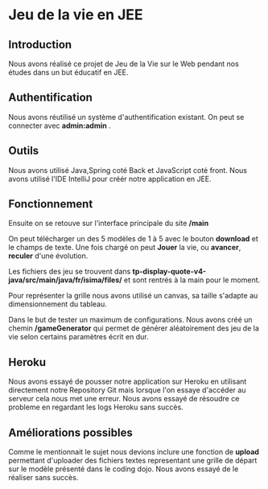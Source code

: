 # Jeu de la vie en JEE

## Introduction

Nous avons réalisé ce projet de Jeu de la Vie sur le Web pendant nos études dans un but éducatif en JEE.

## Authentification

Nous avons réutilisé un système d'authentification existant. On peut se connecter avec __admin:admin__ .

## Outils

Nous avons utilisé Java,Spring coté Back et JavaScript coté front. Nous avons utilisé l'IDE IntelliJ pour créér notre application en JEE.

## Fonctionnement

Ensuite on se retouve sur l'interface principale du site __/main__

On peut télécharger un des 5 modèles de 1 à 5 avec le bouton __download__ et le champs de texte. Une fois chargé on peut __Jouer__ la vie, ou __avancer__, __reculer__ d'une évolution.

Les fichiers des jeu se trouvent dans __tp-display-quote-v4-java/src/main/java/fr/isima/files/__ et sont rentrés à la main pour le moment.

Pour représenter la grille nous avons utilisé un canvas, sa taille s'adapte au dimensionnement du tableau.

Dans le but de tester un maximum de configurations. Nous avons créé un chemin __/gameGenerator__ qui permet de générer aléatoirement des jeu de la vie selon certains paramètres écrit en dur.


## Heroku

Nous avons essayé de pousser notre application sur Heroku en utilisant directement notre Repository Git mais lorsque l'on essaye d'accéder au serveur cela nous met une erreur.
Nous avons essayé de résoudre ce probleme en regardant les logs Heroku sans succès.

## Améliorations possibles

Comme le mentionnait le sujet nous devions inclure une fonction de __upload__ permettant d'uploader des fichiers textes representant une grille de départ sur le modèle présenté dans le coding dojo.
Nous avons essayé de le réaliser sans succès.

